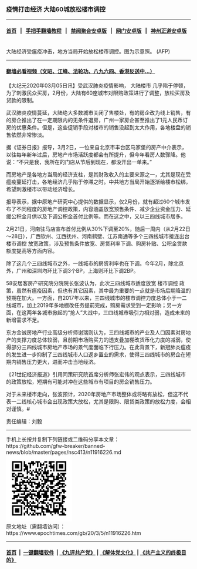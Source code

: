 ### 疫情打击经济 大陆60城放松楼市调控
------------------------

#### [首页](https://github.com/gfw-breaker/banned-news/blob/master/README.md) &nbsp;&nbsp;|&nbsp;&nbsp; [手把手翻墙教程](https://github.com/gfw-breaker/guides/wiki) &nbsp;&nbsp;|&nbsp;&nbsp; [禁闻聚合安卓版](https://github.com/gfw-breaker/bn-android) &nbsp;&nbsp;|&nbsp;&nbsp; [网门安卓版](https://github.com/oGate2/oGate) &nbsp;&nbsp;|&nbsp;&nbsp; [神州正道安卓版](https://github.com/SzzdOgate/update) 



<div><img alt="" class="aligncenter wp-post-image" src="https://i.epochtimes.com/assets/uploads/2019/04/9e312794381dd304c9d430a1a9dc2f83-600x400.jpg"/>
<div class="red16 caption">
 大陆经济受瘟疫冲击，地方当局开始放松楼市调控。图为示意照。 (AFP)
</div>
</div><hr/>

#### [翻墙必看视频（文昭、江峰、法轮功、八九六四、香港反送中...）](https://github.com/gfw-breaker/banned-news/blob/master/pages/link3.md)

<div><p>
 【大纪元2020年03月05日讯】受武汉肺炎疫情影响，
 <ok href="https://www.epochtimes.com/gb/tag/%E5%A4%A7%E9%99%86%E6%A5%BC%E5%B8%82.html">
  大陆楼市
 </ok>
 几乎陷于停顿，为了刺激民众买房，2月份，大陆有60座城市对限购政策进行了调整，放松买房及贷款的限制。
</p>
<p>
 武汉肺炎疫情蔓延，大陆绝大多数城市关闭了售楼处，有的房企改为线上销售，有的房企推出了在一定期限内的无条件退房，广州一家房企甚至推出了1元人民币订房的优惠条件。但是，这些促销手段对楼市的销售没起到太大作用，各地楼盘的销售依然非常惨淡。
</p>
<p>
 据《证券日报》报导，3月2日，一位来自北京市丰台区马家堡的房产中介表示，以往每年新年过后，房地产市场活跃度都会有所提升，但今年看房人数骤降。他说：“不只是我，我所在的门店从节后到现在，都没开出一单来。”
</p>
<p>
 而房地产是各地方当局的经济支柱，是其财政收入的主要来源之一，尤其是现在受瘟疫蔓延打击，各地经济几乎陷于停滞之时。中共地方当局开始逐渐给楼市松绑，希望刺激楼市以带动经济增长。
</p>
<p>
 报导表示，据中原地产研究中心提供的数据显示，仅2月份，就有超过60个城市发布了不同程度的房地产调控政策，内容涵盖放宽预售条件、减少企业资金压力、延缓公积金月供以及下调公积金首付比例等。而在这之中，又以三四线城市居多。
</p>
<p>
 2月21日，河南驻马店宣布首付比例从30%下调至20%，随后一周内（从2月22日～28日），广西钦州、江西抚州、河南鹤壁、江苏南通等多个三四线城市接连出台
 <ok href="https://www.epochtimes.com/gb/tag/%E6%A5%BC%E5%B8%82%E8%B0%83%E6%8E%A7.html">
  楼市调控
 </ok>
 放宽政策，涉及预售条件放宽、房贷利率下调、购房补贴、公积金贷款额度提高等方面内容。
</p>
<p>
 除了这几个三四线城市之外，一线城市的房贷利率也在下调。今年2月，除北京外，广州和深圳均环比下调3个BP，上海则环比下调2BP。
</p>
<p>
 58安居客房产研究院分院院长张波认为，此次三四线城市适度放宽
 <ok href="https://www.epochtimes.com/gb/tag/%E6%A5%BC%E5%B8%82%E8%B0%83%E6%8E%A7.html">
  楼市调控
 </ok>
 政策，虽然有瘟疫因素，但也有其它因素，其中最为重要的一点就是市场后期降温的预期在加大。一方面，自2017年以来，三四线城市的楼市调控力度总体小于一二线城市，加上2019年多地棚改任务提前完成，购房需求受到一定影响；另一方面，在这两年各城市掀起的“抢人”大战中，三四线城市吸引力相对弱，造成未来的新增需求不足。
</p>
<p>
 东方金诚房地产行业高级分析师谢瑞则认为，三四线城市的产业及人口因素对房地产的支撑力度总体较弱，且前期市场购买力的透支叠加棚改货币化力度的减弱，使得部分三四线城市房地产市场的景气度面临下行压力。在此背景下，新冠肺炎瘟疫的发生进一步抑制了三四线城市人口返乡置业的需求，使得三四线城市的房企在短期内销售压力更大，进而冲击当地经济。
</p>
<p>
 《21世纪经济报道》引用同策研究院首席分析师张宏伟的观点表示，三四线城市的政策放松，短期有可能对冲在这些城市有项目的房企销售压力。
</p>
<p>
 对于未来楼市走向，张波预计，2020年房地产市场整体或将略有放松，但这不代表一二线核心城市会出现政策大放松，尤其是限购、限贷类政策的放松力度，会相对谨慎。#
</p>
<p>
 责任编辑：刘毅
</p>
</div>
<hr/>
手机上长按并复制下列链接或二维码分享本文章：<br/>
https://github.com/gfw-breaker/banned-news/blob/master/pages/nsc413/n11916226.md <br/>
<a href='https://github.com/gfw-breaker/banned-news/blob/master/pages/nsc413/n11916226.md'><img src='https://github.com/gfw-breaker/banned-news/blob/master/pages/nsc413/n11916226.md.png'/></a> <br/>
原文地址（需翻墙访问）：https://www.epochtimes.com/gb/20/3/5/n11916226.htm


------------------------
#### [首页](https://github.com/gfw-breaker/banned-news/blob/master/README.md) &nbsp;|&nbsp; [一键翻墙软件](https://github.com/gfw-breaker/nogfw/blob/master/README.md) &nbsp;| [《九评共产党》](https://github.com/gfw-breaker/9ping.md/blob/master/README.md#九评之一评共产党是什么) | [《解体党文化》](https://github.com/gfw-breaker/jtdwh.md/blob/master/README.md) | [《共产主义的终极目的》](https://github.com/gfw-breaker/gczydzjmd.md/blob/master/README.md)


<img src='http://gfw-breaker.win/banned-news/pages/nsc413/n11916226.md' width='0px' height='0px'/>